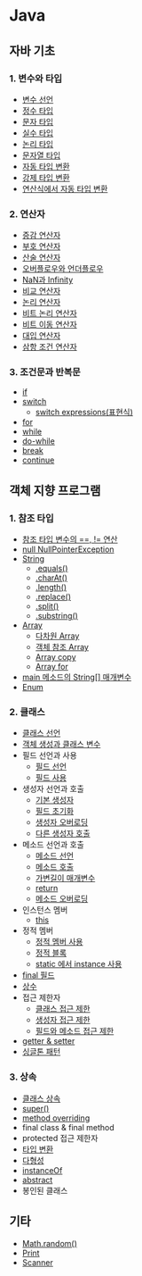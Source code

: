 # Java

## 자바 기초

### 1. 변수와 타입

- [변수 선언](src/ch02/sec01)
- [정수 타입](src/ch02/sec02/IntegerLiteralExample.java)
- [문자 타입](src/ch02/sec03/CharExample.java)
- [실수 타입](src/ch02/sec04/FloatDoubleExample.java)
- [논리 타입](src/ch02/sec05/BooleanExample.java)
- [문자열 타입](src/ch02/sec06/StringExample.java)
- [자동 타입 변환](src/ch02/sec07/PromotionExample.java)
- [강제 타입 변환](src/ch02/sec08/CastingExample.java)
- [연산식에서 자동 타입 변환](src/ch02/sec09/OperationPromotionExample.java)

### 2. 연산자

- [증감 연산자](src/ch03/sec01/IncreaseDecreaseOperatorExample.java)
- [부호 연산자](src/ch03/sec01/SignOperatorExample.java)
- [산술 연산자](src/ch03/sec02/ArithmeticOperatorExample.java)
- [오버플로우와 언더플로우](src/ch03/sec03/OverflowUnderflowExample.java)
- [NaN과 Infinity](src/ch03/sec05/InfinityAndNanCheckExample.java)
- [비교 연산자](src/ch03/sec06/CompareOperatorExample.java)
- [논리 연산자](src/ch03/sec07/LogicalOperatorExample.java)
- [비트 논리 연산자](src/ch03/sec08/BitLogicExample.java)
- [비트 이동 연산자](src/ch03/sec09)
- [대입 연산자](src/ch03/sec10/AssignmentOperatorExample.java)
- [삼항 조건 연산자](src/ch03/sec11/ConditionalOperatorExample.java)

### 3. 조건문과 반복문

- [if](src/ch04/sec02)
- [switch](src/ch04/sec03)
    - [switch expressions(표현식)](src/ch04/sec03/SwitchExpressionsExample.java)
- [for](src/ch04/sec04)
- [while](src/ch04/sec05)
- [do-while](src/ch04/sec06/DoWhileExample.java)
- [break](src/ch04/sec07)
- [continue](src/ch04/sec08)

## 객체 지향 프로그램

### 1. 참조 타입

- [참조 타입 변수의 ==, != 연산](src/ch05/sec03/ReferenceVariableCompareExample.java)
- [null NullPointerException](src/ch05/sec04)
- [String](src/ch05/sec05)
    - [.equals()](src/ch05/sec05/EqualsExample.java)
    - [.charAt()](src/ch05/sec05/CharAtExample.java)
    - [.length()](src/ch05/sec05/LengthExample.java)
    - [.replace()](src/ch05/sec05/ReplaceExample.java)
    - [.split()](src/ch05/sec05/SplitExample.java)
    - [.substring()](src/ch05/sec05/SubstringExample.java)
- [Array](src/ch05/sec06)
    - [다차원 Array](src/ch05/sec07)
    - [객체 참조 Array](src/ch05/sec08/ArrayReferenceObjectExample.java)
    - [Array copy](src/ch05/sec09)
    - [Array for](src/ch05/sec10/AdvancedForExample.java)
- [main 메소드의 String[] 매개변수](src/ch05/sec11/MainStringArrayArgument.java)
- [Enum](src/ch05/sec12)

### 2. 클래스

- [클래스 선언](src/ch06/sec03/SportsCar.java)
- [객체 생성과 클래스 변수](src/ch06/sec04)
- 필드 선언과 사용
    - [필드 선언](src/ch06/sec06/exam01)
    - [필드 사용](src/ch06/sec06/exam02)
- 생성자 선언과 호출
    - [기본 생성자](src/ch06/sec07/exam01)
    - [필드 초기화](src/ch06/sec07/exam02)
    - [생성자 오버로딩](src/ch06/sec07/exam04)
    - [다른 생성자 호출](src/ch06/sec07/exam05)
- 메소드 선언과 호출
    - [메소드 선언](src/ch06/sec08/exam01/Calculator.java)
    - [메소드 호출](src/ch06/sec08/exam01/CalculatorExample.java)
    - [가변길이 매개변수](src/ch06/sec08/exam02)
    - [return](src/ch06/sec08/exam03)
    - [메소드 오버로딩](src/ch06/sec08/exam04)
- 인스턴스 멤버
    - [this]((src/ch06/sec09))
- 정적 멤버
    - [정적 멤버 사용](src/ch06/sec10/exam01)
    - [정적 블록](src/ch06/sec10/exam02)
    - [static 에서 instance 사용](src/ch06/sec10/exam03/Car.java)
- [final 필드](src/ch06/sec11/exam01)
- [상수](src/ch06/sec11/exam02)
- 접근 제한자
    - [클래스 접근 제한](src/ch06/sec13/exam01)
    - [생성자 접근 제한](src/ch06/sec13/exam02)
    - [필드와 메소드 접근 제한](src/ch06/sec13/exam03)
- [getter & setter](src/ch06/sec14)
- [싱글톤 패턴](src/ch06/sec15)

### 3. 상속

- [클래스 상속](src/ch07/sec02)
- [super()](src/ch07/sec03)
- [method overriding](src/ch07/sec04)
- final class & final method
- protected 접근 제한자
- [타입 변환](src/ch07/sec07)
- [다형성](src/ch07/sec08)
- [instanceOf](src/ch07/sec09)
- [abstract](src/ch07/sec10)
- 봉인된 클래스

## 기타

- [Math.random()](src/ch04/sec01/MathRandomExample.java)
- [Print](src/ch02/sec10/PrintfExample.java)
- [Scanner](src/ch02/sec11/ScannerExample.java)
